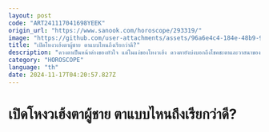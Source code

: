 ```yaml
---
layout: post
code: "ART241117041698YEEK"
origin_url: "https://www.sanook.com/horoscope/293319/"
image: "https://github.com/user-attachments/assets/96a6e4c4-184e-48b9-9fd2-03725429227e"
title: "เปิดโหงวเฮ้งตาผู้ชาย ตาแบบไหนถึงเรียกว่าดี?"
description: "ดวงตาเป็นหน้าต่างของหัวใจ แต่ในแง่ของโหงวเฮ้ง ดวงตายังบ่งบอกถึงโชคชะตาและวาสนาของเจ้าของได้อีกด้วย มาดูกันว่าโหงวเฮ้งตาที่ดีสำหรับผู้ชายเป็นอย่างไร"
category: "HOROSCOPE"
language: "th"
date: 2024-11-17T04:20:57.827Z
---
```


# เปิดโหงวเฮ้งตาผู้ชาย ตาแบบไหนถึงเรียกว่าดี?